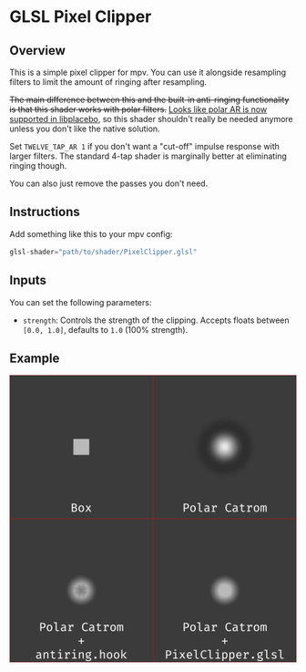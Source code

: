 # GLSL Pixel Clipper

## Overview
This is a simple pixel clipper for mpv. You can use it alongside resampling filters to limit the amount of ringing after resampling.

~~The main difference between this and the built-in anti-ringing functionality is that this shader works with polar filters.~~ 
[Looks like polar AR is now supported in libplacebo](https://code.videolan.org/videolan/libplacebo/-/merge_requests/505), so this shader shouldn't really be needed anymore unless you don't like the native solution.

Set `TWELVE_TAP_AR 1` if you don't want a "cut-off" impulse response with larger filters. The standard 4-tap shader is marginally better at eliminating ringing though. 

You can also just remove the passes you don't need.

## Instructions
Add something like this to your mpv config:
```c
glsl-shader="path/to/shader/PixelClipper.glsl"
```

## Inputs
You can set the following parameters:
- `strength`: Controls the strength of the clipping. Accepts floats between `[0.0, 1.0]`, defaults to `1.0` (100% strength).

## Example
![Pixel Clipper Example](./example.png "Pixel Clipper Example")
